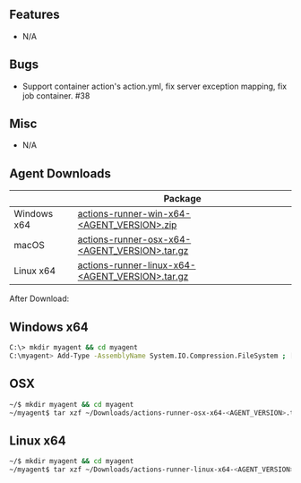 ## Features
  - N/A

## Bugs
  - Support container action's action.yml, fix server exception mapping, fix job container. #38

## Misc
  - N/A

## Agent Downloads  

|         | Package                                                                                                       |
| ------- | ----------------------------------------------------------------------------------------------------------- |
| Windows x64 | [actions-runner-win-x64-<AGENT_VERSION>.zip](https://githubassets.azureedge.net/runners/<AGENT_VERSION>/actions-runner-win-x64-<AGENT_VERSION>.zip)      |
| macOS   | [actions-runner-osx-x64-<AGENT_VERSION>.tar.gz](https://githubassets.azureedge.net/runners/<AGENT_VERSION>/actions-runner-osx-x64-<AGENT_VERSION>.tar.gz)   |
| Linux x64  | [actions-runner-linux-x64-<AGENT_VERSION>.tar.gz](https://githubassets.azureedge.net/runners/<AGENT_VERSION>/actions-runner-linux-x64-<AGENT_VERSION>.tar.gz) |

After Download:  

## Windows x64

``` bash
C:\> mkdir myagent && cd myagent
C:\myagent> Add-Type -AssemblyName System.IO.Compression.FileSystem ; [System.IO.Compression.ZipFile]::ExtractToDirectory("$HOME\Downloads\actions-runner-win-x64-<AGENT_VERSION>.zip", "$PWD")
```

## OSX

``` bash
~/$ mkdir myagent && cd myagent
~/myagent$ tar xzf ~/Downloads/actions-runner-osx-x64-<AGENT_VERSION>.tar.gz
```

## Linux x64

``` bash
~/$ mkdir myagent && cd myagent
~/myagent$ tar xzf ~/Downloads/actions-runner-linux-x64-<AGENT_VERSION>.tar.gz
```
